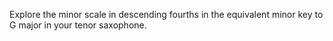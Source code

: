 Explore the minor scale in descending fourths in the equivalent minor key to G major in your tenor saxophone.